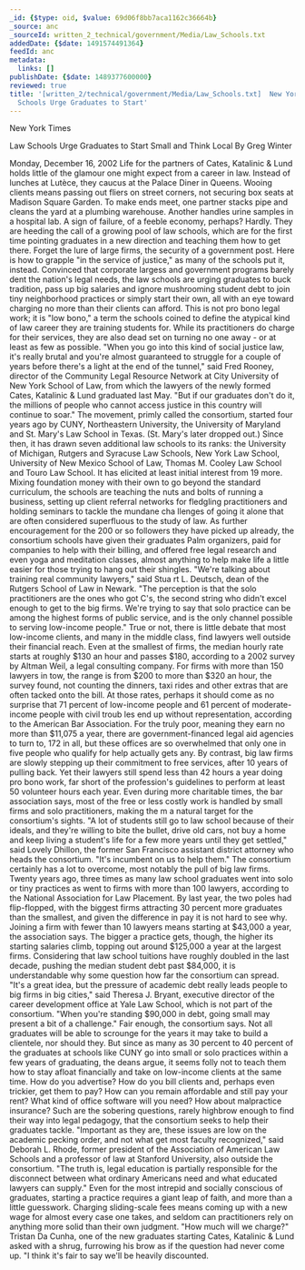 ```yaml
---
_id: {$type: oid, $value: 69d06f8bb7aca1162c36664b}
_source: anc
_sourceId: written_2_technical/government/Media/Law_Schools.txt
addedDate: {$date: 1491574491364}
feedId: anc
metadata:
  links: []
publishDate: {$date: 1489377600000}
reviewed: true
title: '[written_2/technical/government/Media/Law_Schools.txt]  New York Times Law
  Schools Urge Graduates to Start'
---
```

<ignore  id='undefined'>New York</ignore> Times

Law Schools Urge Graduates to Start Small and Think Local
By Greg Winter

Monday, December 16, 2002
Life for the partners of Cates, Katalinic &amp; Lund holds
little of the glamour one might expect from a career in law.
Instead of lunches at <geo  id='2988507'>Lutèce</geo>, they caucus at the Palace Diner in
<geo  id='5133268'>Queens</geo>. Wooing clients means passing out fliers on street corners,
not securing box seats at <geo  id='5125640'>Madison Square Garden</geo>. To make ends meet,
one partner stacks pipe and cleans the yard at a plumbing
warehouse. Another handles urine samples in a hospital lab. A sign
of failure, of a feeble economy, perhaps? Hardly. They are heeding
the call of a growing pool of law schools, which are for the first
time pointing graduates in a new direction and teaching them how to
get there. Forget the lure of large firms, the security of a
government post. Here is how to grapple &quot;in the service of
justice,&quot; as many of the schools put it, instead.
Convinced that corporate largess and government programs barely
dent the nation&#x27;s legal needs, the law schools are urging graduates
to buck tradition, pass up big salaries and ignore mushrooming
student debt to join tiny neighborhood practices or simply start
their own, all with an eye toward charging no more than their
clients can afford.
This is not pro bono legal work; it is &quot;low bono,&quot; a term the
schools coined to define the atypical kind of law career they are
training students for. While its practitioners do charge for their
services, they are also dead set on turning no one away - or at
least as few as possible.
&quot;When you go into this kind of social justice law, it&#x27;s really
brutal and you&#x27;re almost guaranteed to struggle for a couple of
years before there&#x27;s a light at the end of the tunnel,&quot; said Fred
Rooney, director of the Community Legal Resource Network at City
University of New York School of Law, from which the lawyers of the
newly formed Cates, Katalinic &amp; Lund graduated last May. &quot;But
if our graduates don&#x27;t do it, the millions of people who cannot
access justice in this country will continue to soar.&quot;
The movement, primly called the consortium, started four years
ago by <ignore  id='undefined'>CUNY</ignore>, <geo  id='4945866'>Northeastern University</geo>, the <geo  id='4372135'>University of Maryland</geo>
and <ignore  id='undefined'>St. Mary&#x27;s Law School</ignore> in <geo  id='4736286'>Texas</geo>. (<ignore  id='undefined'>St. Mary&#x27;s</ignore> later dropped out.)
Since then, it has drawn seven additional law schools to its ranks:
the <geo  id='5012995'>University of Michigan</geo>, <ignore  id='undefined'>Rutgers and </ignore><ignore  id='undefined'><geo  id='5140405'>Syracuse</geo></ignore><ignore  id='undefined'> </ignore>Law Schools, <ignore  id='undefined'>New
York Law School</ignore>, <geo  id='5495948'>University of New Mexico</geo> School of Law, <ignore  id='undefined'>Thomas M.
Cooley Law School and Touro Law School</ignore>. It has elicited at least
initial interest from 19 more. Mixing foundation money with their
own to go beyond the standard curriculum, the schools are teaching
the nuts and bolts of running a business, setting up client
referral networks for fledgling practitioners and holding seminars
to tackle the mundane cha llenges of going it alone that are often
considered superfluous to the study of law.
As further encouragement for the 200 or so followers they have
picked up already, the consortium schools have given their
graduates Palm organizers, paid for companies to help with their
billing, and offered free legal research and even yoga and
meditation classes, almost anything to help make life a little
easier for those trying to hang out their shingles.
&quot;We&#x27;re talking about training real community lawyers,&quot; said Stua
rt L. Deutsch, dean of the <ignore  id='undefined'>Rutgers School of Law</ignore> in <geo  id='5101798'>Newark</geo>. &quot;The
perception is that the solo practitioners are the ones who got C&#x27;s,
the second string who didn&#x27;t excel enough to get to the big firms.
We&#x27;re trying to say that solo practice can be among the highest
forms of public service, and is the only channel possible to
serving low-income people.&quot;
True or not, there is little debate that most low-income
clients, and many in the middle class, find lawyers well outside
their financial reach. Even at the smallest of firms, the median
hourly rate starts at roughly $130 an hour and passes $180,
according to a 2002 survey by Altman Weil, a legal consulting
company. For firms with more than 150 lawyers in tow, the range is
from $200 to more than $320 an hour, the survey found, not counting
the dinners, taxi rides and other extras that are often tacked onto
the bill.
At those rates, perhaps it should come as no surprise that 71
percent of low-income people and 61 percent of moderate-income
people with civil troub les end up without representation,
according to the American Bar Association. For the truly poor,
meaning they earn no more than $11,075 a year, there are
government-financed legal aid agencies to turn to, 172 in all, but
these offices are so overwhelmed that only one in five people who
qualify for help actually gets any.
By contrast, big law firms are slowly stepping up their
commitment to free services, after 10 years of pulling back. Yet
their lawyers still spend less than 42 hours a year doing pro bono
work, far short of the profession&#x27;s guidelines to perform at least
50 volunteer hours each year. Even during more charitable times,
the bar association says, most of the free or less costly work is
handled by small firms and solo practitioners, making the m a
natural target for the consortium&#x27;s sights.
&quot;A lot of students still go to law school because of their
ideals, and they&#x27;re willing to bite the bullet, drive old cars, not
buy a home and keep living a student&#x27;s life for a few more years
until they get settled,&quot; said Lovely Dhillon, the former <geo  id='5391959'>San
Francisco</geo> assistant district attorney who heads the consortium.
&quot;It&#x27;s incumbent on us to help them.&quot;
The consortium certainly has a lot to overcome, most notably the
pull of big law firms. Twenty years ago, three times as many law
school graduates went into solo or tiny practices as went to firms
with more than 100 lawyers, according to the National Association
for Law Placement. By last year, the two poles had flip-flopped,
with the biggest firms attracting 30 percent more graduates than
the smallest, and given the difference in pay it is not hard to see
why.
Joining a firm with fewer than 10 lawyers means starting at
$43,000 a year, the association says. The bigger a practice gets,
though, the higher its starting salaries climb, topping out around
$125,000 a year at the largest firms. Considering that law school
tuitions have roughly doubled in the last decade, pushing the
median student debt past $84,000, it is understandable why some
question how far the consortium can spread.
&quot;It&#x27;s a great idea, but the pressure of academic debt really
leads people to big firms in big cities,&quot; said Theresa J. Bryant,
executive director of the career development office at <ignore  id='undefined'>Yale Law
School,</ignore> which is not part of the consortium. &quot;When you&#x27;re standing
$90,000 in debt, going small may present a bit of a challenge.&quot;
Fair enough, the consortium says. Not all graduates will be able
to scrounge for the years it may take to build a clientele, nor
should they. But since as many as 30 percent to 40 percent of the
graduates at schools like <ignore  id='undefined'>CUNY</ignore> go into small or solo practices
within a few years of graduating, the deans argue, it seems folly
not to teach them how to stay afloat financially and take on
low-income clients at the same time.
How do you advertise? How do you bill clients and, perhaps even
trickier, get them to pay? How can you remain affordable and still
pay your rent? What kind of office software will you need? How
about malpractice insurance? Such are the sobering questions,
rarely highbrow enough to find their way into legal pedagogy, that
the consortium seeks to help their graduates tackle.
&quot;Important as they are, these issues are low on the academic
pecking order, and not what get most faculty recognized,&quot; said
Deborah L. Rhode, former president of the Association of American
Law Schools and a professor of law at <geo  id='5398590'>Stanford University</geo>, also
outside the consortium. &quot;The truth is, legal education is partially
responsible for the disconnect between what ordinary Americans need
and what educated lawyers can supply.&quot;
Even for the most intrepid and socially conscious of graduates,
starting a practice requires a giant leap of faith, and more than a
little guesswork. Charging sliding-scale fees means coming up with
a new wage for almost every case one takes, and seldom can
practitioners rely on anything more solid than their own
judgment.
&quot;How much will we charge?&quot; Tristan Da Cunha, one of the new
graduates starting Cates, Katalinic &amp; Lund asked with a shrug,
furrowing his brow as if the question had never come up. &quot;I think
it&#x27;s fair to say we&#x27;ll be heavily discounted.